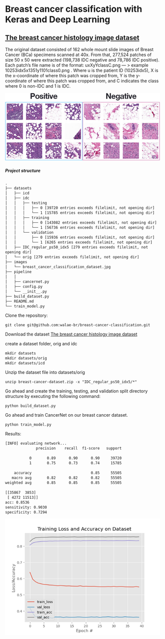 # Breast cancer classification with Keras and Deep Learning

## [The breast cancer histology image dataset](https://www.kaggle.com/paultimothymooney/breast-histopathology-images)

The original dataset consisted of 162 whole mount slide images of Breast Cancer (BCa) specimens scanned at 40x. From that, 277,524 patches of size 50 x 50 were extracted (198,738 IDC negative and 78,786 IDC positive). Each patch’s file name is of the format: uxXyYclassC.png — > example 10253idx5x1351y1101class0.png . Where u is the patient ID (10253idx5), X is the x-coordinate of where this patch was cropped from, Y is the y-coordinate of where this patch was cropped from, and C indicates the class where 0 is non-IDC and 1 is IDC.


![Dataset Sample](https://github.com/walae-br/breast-cancer-classification/blob/main/images/breast_cancer_classification_dataset.jpg?raw=true)



##### Project structure

```
.
├── datasets
│   ├── icd
│   ├── idc
│   │   ├── testing
│   │   │   ├── 0 [39720 entries exceeds filelimit, not opening dir]
│   │   │   └── 1 [15785 entries exceeds filelimit, not opening dir]
│   │   ├── training
│   │   │   ├── 0 [143082 entries exceeds filelimit, not opening dir]
│   │   │   └── 1 [56736 entries exceeds filelimit, not opening dir]
│   │   └── validation
│   │       ├── 0 [15936 entries exceeds filelimit, not opening dir]
│   │       └── 1 [6265 entries exceeds filelimit, not opening dir]
│   ├── IDC_regular_ps50_idx5 [279 entries exceeds filelimit, not opening dir]
│   └── orig [279 entries exceeds filelimit, not opening dir]
├── images
│   └── breast_cancer_classification_dataset.jpg
├── pipeline
│   │  
│   ├── cancernet.py
│   ├── config.py
│   └── __init__.py
├── build_dataset.py
├── README.md
└── train_model.py

```

Clone the repository:
```
git clone git@github.com:walae-br/breast-cancer-classification.git
```

Download the dataset [The breast cancer histology image dataset](https://www.kaggle.com/paultimothymooney/breast-histopathology-images)

create a dataset folder, orig and idc
```
mkdir datasets
mkdir datasets/orig
mkdir datasets/icd
```

Unzip the dataset file into datasets/orig
```
unzip breast-cancer-dataset.zip -x "IDC_regular_ps50_idx5/*"
```

Go ahead and create the training, testing, and validation split directory structure by executing the following command:

```
python build_dataset.py
```

Go ahead and train CancerNet on our breast cancer dataset.

```
python train_model.py
```

Results:
```
[INFO] evaluating network...
              precision    recall  f1-score   support

           0       0.89      0.90      0.90     39720
           1       0.75      0.73      0.74     15785

    accuracy                           0.85     55505
   macro avg       0.82      0.82      0.82     55505
weighted avg       0.85      0.85      0.85     55505

[[35867  3853]
 [ 4272 11513]]
acc: 0.8536
sensitivity: 0.9030
specificity: 0.7294
```
![Accuracy/Loss Plot](https://github.com/walae-br/breast-cancer-classification/blob/main/plot.png?raw=true)
